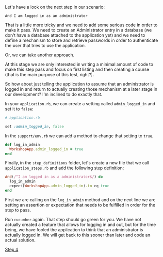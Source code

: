 Let's have a look on the next step in our scenario:

```
And I am logged in as an administrator
```

That is a little more tricky and we need to add some serious code in order to make it pass.
We need to create an Administrator entry in a database (we don't have a database attached to the application yet) and
we need to define a mechanism to store and retrieve passwords in order to authenticate the user that tries to use the application.

Or, we can take another approach.

At this stage we are only interested in writing a minimal amount of code to make this step pass and focus on
first listing and then creating a course (that is the main purpose of this test, right?).

So how about just telling the application to assume that an administrator is logged in and return to actually creating those mechanism at a later stage in our development?
I'm inclined to do exactly that.

In your `application.rb`, we can create a setting called `admin_logged_in` and set it to `false`:

```ruby
# application.rb

set :admin_logged_in, false
```

In the `support/env.rb` we can add a method to change that setting to `true`.

```ruby
def log_in_admin
  WorkshopApp.admin_logged_in = true
end
```

Finally, in the `step_definitions` folder, let's create a new file that we call `application_steps.rb` and add the following step definition:

```ruby
And(/^I am logged in as a administrator$/) do
  log_in_admin
  expect(WorkshopApp.admin_logged_in).to eq true
end
```

First we are calling on the `log_in_admin` method and on the next line we are setting an assertion or expectation that needs to be fulfilled in order for the step to pass.

Run `cucumber` again. That step should go green for you. We have not actually created a feature that allows for logging in and out, but for the time being, we have fooled the application to think that an administrator is actually logged in. We will get back to this sooner than later and code an actual solution.

[Step 4](step4.md)
